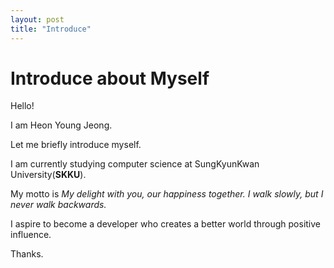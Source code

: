 ```yaml
---
layout: post
title: "Introduce"
---
```

# Introduce about Myself
Hello! 

I am Heon Young Jeong. 

Let me briefly introduce myself. 

I am currently studying computer science at SungKyunKwan University(**SKKU**).

My motto is *My delight with you, our happiness together. I walk slowly, but I never walk backwards.*

I aspire to become a developer who creates a better world through positive influence.

Thanks.
